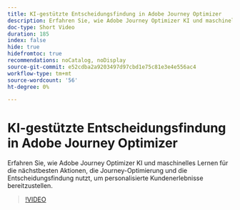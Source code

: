 ```yaml
---
title: KI-gestützte Entscheidungsfindung in Adobe Journey Optimizer
description: Erfahren Sie, wie Adobe Journey Optimizer KI und maschinelles Lernen für die nächstbesten Aktionen, die Journey-Optimierung und die Entscheidungsfindung nutzt, um personalisierte Kundenerlebnisse bereitzustellen.
doc-type: Short Video
duration: 185
index: false
hide: true
hidefromtoc: true
recommendations: noCatalog, noDisplay
source-git-commit: e52cdba2a9203497d97cbd1e75c81e3e4e556ac4
workflow-type: tm+mt
source-wordcount: '56'
ht-degree: 0%

---
```



# KI-gestützte Entscheidungsfindung in Adobe Journey Optimizer

Erfahren Sie, wie Adobe Journey Optimizer KI und maschinelles Lernen für die nächstbesten Aktionen, die Journey-Optimierung und die Entscheidungsfindung nutzt, um personalisierte Kundenerlebnisse bereitzustellen.

<!-- 62_S520_3442520_184_aipowered-decisioning-in-adobe-journey-optimizer -->
>[!VIDEO](https://video.tv.adobe.com/v/3460273/?learn=on&enablevpops=true&captions=ger)

